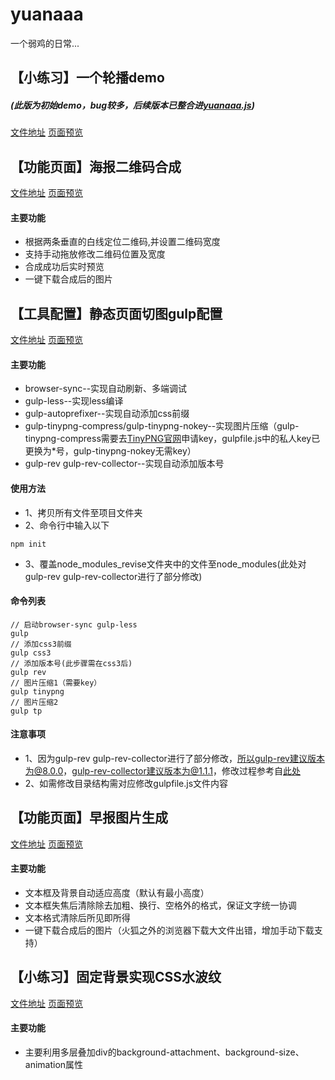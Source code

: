 # yuanaaa
一个弱鸡的日常...

## 【小练习】一个轮播demo
##### (此版为初始demo，bug较多，后续版本已整合进[yuanaaa.js](https://github.com/wuyuanaaa/yuanaaa.js))
 [文件地址](https://github.com/wuyuanaaa/yuanaaa/tree/master/slider)    [页面预览](https://wuyuanaaa.github.io/yuanaaa/slider/index.html)

## 【功能页面】海报二维码合成
[文件地址](https://github.com/wuyuanaaa/yuanaaa/tree/master/imgCompound)    [页面预览](https://wuyuanaaa.github.io/yuanaaa/imgCompound/index.html)
#### 主要功能
+ 根据两条垂直的白线定位二维码,并设置二维码宽度
+ 支持手动拖放修改二维码位置及宽度
+ 合成成功后实时预览
+ 一键下载合成后的图片

## 【工具配置】静态页面切图gulp配置
[文件地址](https://github.com/wuyuanaaa/yuanaaa/tree/master/deploy-gulp)    [页面预览](https://wuyuanaaa.github.io/yuanaaa/deploy-gulp/index.html)
#### 主要功能
+ browser-sync--实现自动刷新、多端调试
+ gulp-less--实现less编译
+ gulp-autoprefixer--实现自动添加css前缀
+ gulp-tinypng-compress/gulp-tinypng-nokey--实现图片压缩（gulp-tinypng-compress需要去[TinyPNG官网](https://tinypng.com/)申请key，gulpfile.js中的私人key已更换为*号，gulp-tinypng-nokey无需key）
+ gulp-rev gulp-rev-collector--实现自动添加版本号
#### 使用方法
- 1、拷贝所有文件至项目文件夹
- 2、命令行中输入以下
```
npm init
```
- 3、覆盖node_modules_revise文件夹中的文件至node_modules(此处对gulp-rev gulp-rev-collector进行了部分修改)
#### 命令列表
```
// 启动browser-sync gulp-less
gulp
// 添加css3前缀
gulp css3
// 添加版本号(此步骤需在css3后)
gulp rev
// 图片压缩1（需要key）
gulp tinypng
// 图片压缩2
gulp tp
```
#### 注意事项
- 1、因为gulp-rev gulp-rev-collector进行了部分修改，所以gulp-rev建议版本为@8.0.0，gulp-rev-collector建议版本为@1.1.1，修改过程参考自[此处](https://www.cnblogs.com/lakeInHeart/p/7257443.html)
- 2、如需修改目录结构需对应修改gulpfile.js文件内容

## 【功能页面】早报图片生成
[文件地址](https://github.com/wuyuanaaa/yuanaaa/tree/master/page7) [页面预览](https://wuyuanaaa.github.io/yuanaaa/page7/index.html)
#### 主要功能
+ 文本框及背景自动适应高度（默认有最小高度）
+ 文本框失焦后清除除去加粗、换行、空格外的格式，保证文字统一协调
+ 文本格式清除后所见即所得
+ 一键下载合成后的图片（火狐之外的浏览器下载大文件出错，增加手动下载支持）

## 【小练习】固定背景实现CSS水波纹
[文件地址](https://github.com/wuyuanaaa/yuanaaa/tree/master/css-background-attachment)    [页面预览](https://wuyuanaaa.github.io/yuanaaa/css-background-attachment/index.html)
#### 主要功能
+ 主要利用多层叠加div的background-attachment、background-size、animation属性
